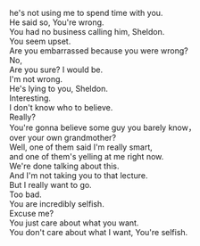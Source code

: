 


he's not using me to spend time with you.    
He said so, You're wrong.   
You had no business calling him, Sheldon.   
You seem upset.   
Are you embarrassed because you were wrong?   
No,   
Are you sure? I would be.   
I'm not wrong.   
He's lying to you, Sheldon.   
Interesting.   
I don't know who to believe.   
Really?   
You're gonna believe some guy you barely know，   
over your own grandmother?   
Well, one of them said I'm really smart,   
and one of them's yelling at me right now.   
We're done talking about this.   
And I'm not taking you to that lecture.   
But I really want to go.   
Too bad.   
You are incredibly selfish.   
Excuse me?   
You just care about what you want.   
You don't care about what I want, You're selfish.   







